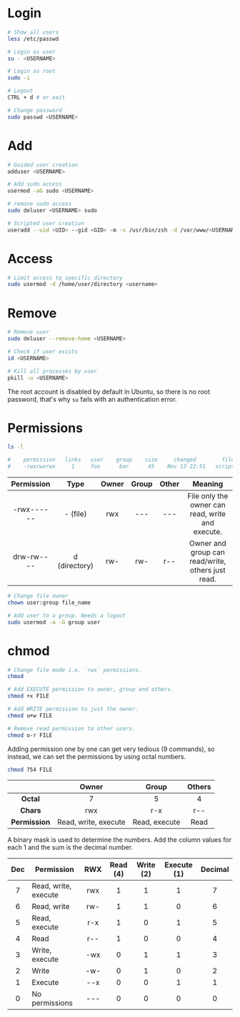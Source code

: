 # Login

```bash
# Show all users
less /etc/passwd

# Login as user
su - <USERNAME>

# Login as root
sudo -i

# Logout
CTRL + d # or exit

# Change password
sudo passwd <USERNAME>
```

# Add

```bash
# Guided user creation
adduser <USERNAME>

# Add sudo access
usermod -aG sudo <USERNAME>

# remove sudo access
sudo deluser <USERNAME> sudo

# Scripted user creation
useradd --uid <UID> --gid <GID> -m -s /usr/bin/zsh -d /var/www/<USERNAME> --password <PASSWORD> <USERNAME>
```

# Access

```bash
# Limit access to specific directory
sudo usermod -d /home/user/directory <username>
```

# Remove

```bash
# Remove user
sudo deluser --remove-home <USERNAME>

# Check if user exists
id <USERNAME>

# Kill all processes by user
pkill -u <USERNAME>
```

The root account is disabled by default in Ubuntu, so there is no root password, that's why `su` fails with an authentication error.

# Permissions

```bash
ls -l

#    permission   links   user    group    size     changed        file
#    -rwxrwxrwx     1     foo      bar      45    Nov 13 22:51   script.js
```

| Permission |     Type      | Owner | Group | Other |                      Meaning                      |
| :--------: | :-----------: | :---: | :---: | :---: | :-----------------------------------------------: |
| -rwx------ |   - (file)    |  rwx  |  ---  |  ---  | File only the owner can read, write and execute.  |
| drw-rw---- | d (directory) |  rw-  |  rw-  |  r--  | Owner and group can read/write, others just read. |

```bash
# Change file owner
chown user:group file_name

# Add user to a group. Needs a logout
sudo usermod -a -G group user
```

# chmod

```bash
# Change file mode i.e. `rwx` permissions.
chmod

# Add EXECUTE permission to owner, group and others.
chmod +x FILE

# Add WRITE permission to just the owner.
chmod u+w FILE

# Remove read permission to other users.
chmod o-r FILE
```

Adding permission one by one can get very tedious (9 commands), so instead, we can set the permissions by using octal numbers.

```bash
chmod 754 FILE
```

|                |        Owner         |     Group     | Others |
| :------------: | :------------------: | :-----------: | :----: |
|   **Octal**    |          7           |       5       |   4    |
|   **Chars**    |         rwx          |      r-x      |  r--   |
| **Permission** | Read, write, execute | Read, execute |  Read  |

A binary mask is used to determine the numbers. Add the column values for each 1 and the sum is the decimal number.

| Dec | Permission           | RWX | Read (4) | Write (2) | Execute (1) | Decimal |
| :-: | -------------------- | :-: | :------: | :-------: | :---------: | :-----: |
|  7  | Read, write, execute | rwx |    1     |     1     |      1      |    7    |
|  6  | Read, write          | rw- |    1     |     1     |      0      |    6    |
|  5  | Read, execute        | r-x |    1     |     0     |      1      |    5    |
|  4  | Read                 | r-- |    1     |     0     |      0      |    4    |
|  3  | Write, execute       | -wx |    0     |     1     |      1      |    3    |
|  2  | Write                | -w- |    0     |     1     |      0      |    2    |
|  1  | Execute              | --x |    0     |     0     |      1      |    1    |
|  0  | No permissions       | --- |    0     |     0     |      0      |    0    |
